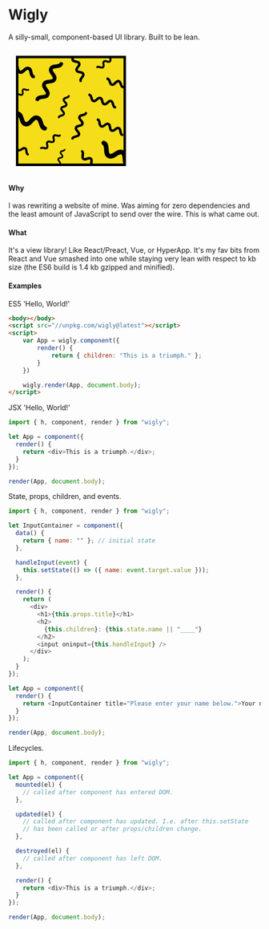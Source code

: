 # Wigly

A silly-small, component-based UI library. Built to be lean.

<img src="data:image/svg+xml;base64,PD94bWwgdmVyc2lvbj0iMS4wIiBlbmNvZGluZz0idXRmLTgiPz4NCjwhLS0gR2VuZXJhdG9yOiBB%0D%0AZG9iZSBJbGx1c3RyYXRvciAyMi4xLjAsIFNWRyBFeHBvcnQgUGx1Zy1JbiAuIFNWRyBWZXJzaW9u%0D%0AOiA2LjAwIEJ1aWxkIDApICAtLT4NCjxzdmcgdmVyc2lvbj0iMS4xIiBpZD0iTGF5ZXJfMSIgeG1s%0D%0AbnM9Imh0dHA6Ly93d3cudzMub3JnLzIwMDAvc3ZnIiB4bWxuczp4bGluaz0iaHR0cDovL3d3dy53%0D%0AMy5vcmcvMTk5OS94bGluayIgeD0iMHB4IiB5PSIwcHgiDQoJIHZpZXdCb3g9IjAgMCAyMDAgMjAw%0D%0AIiBzdHlsZT0iZW5hYmxlLWJhY2tncm91bmQ6bmV3IDAgMCAyMDAgMjAwOyIgeG1sOnNwYWNlPSJw%0D%0AcmVzZXJ2ZSI+DQo8c3R5bGUgdHlwZT0idGV4dC9jc3MiPg0KCS5zdDB7ZmlsbDpub25lO3N0cm9r%0D%0AZTojMDAwMDAwO3N0cm9rZS13aWR0aDo0O3N0cm9rZS1saW5lY2FwOnJvdW5kO3N0cm9rZS1saW5l%0D%0Aam9pbjpyb3VuZDtzdHJva2UtbWl0ZXJsaW1pdDoxMDt9DQoJLnN0MXtmaWxsOiNGNURFMTk7fQ0K%0D%0ACS5zdDJ7Y2xpcC1wYXRoOnVybCgjU1ZHSURfMl8pO30NCjwvc3R5bGU+DQo8c3ltYm9sICBpZD0i%0D%0ATmV3X1N5bWJvbCIgdmlld0JveD0iLTYgLTI0LjUgMTIgNDkiPg0KCTxnPg0KCQk8cGF0aCBjbGFz%0D%0Acz0ic3QwIiBkPSJNNCwyMi41YzAtNC41LTgtNC41LTgtOUMtNCw5LDQsOSw0LDQuNUM0LDAtNCww%0D%0ALTQtNC41YzAtNC41LDgtNC41LDgtOWMwLTQuNS04LTQuNS04LTkiLz4NCgk8L2c+DQo8L3N5bWJv%0D%0AbD4NCjxnPg0KCTxnPg0KCQk8cmVjdCB4PSIxNCIgeT0iMTQiIGNsYXNzPSJzdDEiIHdpZHRoPSIx%0D%0ANzIiIGhlaWdodD0iMTcyIi8+DQoJCTxwYXRoIGQ9Ik0xODgsMTg4SDEyVjEyaDE3NlYxODh6IE0x%0D%0ANiwxODRoMTY4VjE2SDE2VjE4NHoiLz4NCgk8L2c+DQoJPGc+DQoJCTxkZWZzPg0KCQkJPHJlY3Qg%0D%0AaWQ9IlNWR0lEXzFfIiB4PSIxNCIgeT0iMTQiIHdpZHRoPSIxNzIiIGhlaWdodD0iMTcyIi8+DQoJ%0D%0ACTwvZGVmcz4NCgkJPGNsaXBQYXRoIGlkPSJTVkdJRF8yXyI+DQoJCQk8dXNlIHhsaW5rOmhyZWY9%0D%0AIiNTVkdJRF8xXyIgIHN0eWxlPSJvdmVyZmxvdzp2aXNpYmxlOyIvPg0KCQk8L2NsaXBQYXRoPg0K%0D%0ACQk8ZyBjbGFzcz0ic3QyIj4NCgkJCQ0KCQkJCTx1c2UgeGxpbms6aHJlZj0iI05ld19TeW1ib2wi%0D%0AICB3aWR0aD0iMTIiIGhlaWdodD0iNDkiIHg9Ii02IiB5PSItMjQuNSIgdHJhbnNmb3JtPSJtYXRy%0D%0AaXgoMC4zNzYgLTAuOTI2NiAtMC45MjY2IC0wLjM3NiAxNjIuNDMzNiAxMjYuMDk3NikiIHN0eWxl%0D%0APSJvdmVyZmxvdzp2aXNpYmxlOyIvPg0KCQkJDQoJCQkJPHVzZSB4bGluazpocmVmPSIjTmV3X1N5%0D%0AbWJvbCIgIHdpZHRoPSIxMiIgaGVpZ2h0PSI0OSIgeD0iLTYiIHk9Ii0yNC41IiB0cmFuc2Zvcm09%0D%0AIm1hdHJpeCgwLjQwNDEgLTEuMjE2OCAtMS4yMTY4IC0wLjQwNDEgMTQuMjY1MyAzMS41MTIyKSIg%0D%0Ac3R5bGU9Im92ZXJmbG93OnZpc2libGU7Ii8+DQoJCQkNCgkJCQk8dXNlIHhsaW5rOmhyZWY9IiNO%0D%0AZXdfU3ltYm9sIiAgd2lkdGg9IjEyIiBoZWlnaHQ9IjQ5IiB4PSItNiIgeT0iLTI0LjUiIHRyYW5z%0D%0AZm9ybT0ibWF0cml4KDAuNTExIDAuNjAzMiAwLjYwMzIgLTAuNTExIDE1Ny40ODMgMjEuMDIwMSki%0D%0AIHN0eWxlPSJvdmVyZmxvdzp2aXNpYmxlOyIvPg0KCQkJDQoJCQkJPHVzZSB4bGluazpocmVmPSIj%0D%0ATmV3X1N5bWJvbCIgIHdpZHRoPSIxMiIgaGVpZ2h0PSI0OSIgeD0iLTYiIHk9Ii0yNC41IiB0cmFu%0D%0Ac2Zvcm09Im1hdHJpeCgtMS4zNjMgLTAuNjA2NCAtMC42MDY0IDEuMzYzIDY1LjM3NjMgNTMuMjY4%0D%0ANSkiIHN0eWxlPSJvdmVyZmxvdzp2aXNpYmxlOyIvPg0KCQkJDQoJCQkJPHVzZSB4bGluazpocmVm%0D%0APSIjTmV3X1N5bWJvbCIgIHdpZHRoPSIxMiIgaGVpZ2h0PSI0OSIgeD0iLTYiIHk9Ii0yNC41IiB0%0D%0AcmFuc2Zvcm09Im1hdHJpeCgwLjU1MTUgMC41NzM3IDAuNTczNyAtMC41NTE1IDY3LjE4NjcgMTQ5%0D%0ALjI2NzkpIiBzdHlsZT0ib3ZlcmZsb3c6dmlzaWJsZTsiLz4NCgkJCQ0KCQkJCTx1c2UgeGxpbms6%0D%0AaHJlZj0iI05ld19TeW1ib2wiICB3aWR0aD0iMTIiIGhlaWdodD0iNDkiIHg9Ii02IiB5PSItMjQu%0D%0ANSIgdHJhbnNmb3JtPSJtYXRyaXgoLTAuOTM0NCAwLjM1NjEgMC4zNTYxIDAuOTM0NCAxMTEuMTUx%0D%0AIDI5Ljc4NTUpIiBzdHlsZT0ib3ZlcmZsb3c6dmlzaWJsZTsiLz4NCgkJCQ0KCQkJCTx1c2UgeGxp%0D%0Abms6aHJlZj0iI05ld19TeW1ib2wiICB3aWR0aD0iMTIiIGhlaWdodD0iNDkiIHg9Ii02IiB5PSIt%0D%0AMjQuNSIgdHJhbnNmb3JtPSJtYXRyaXgoMC45ODM0IC0wLjE4MTIgLTAuMTgxMiAtMC45ODM0IDIx%0D%0AMi41NTA1IDEyNy45MzAzKSIgc3R5bGU9Im92ZXJmbG93OnZpc2libGU7Ii8+DQoJCQkNCgkJCQk8%0D%0AdXNlIHhsaW5rOmhyZWY9IiNOZXdfU3ltYm9sIiAgd2lkdGg9IjEyIiBoZWlnaHQ9IjQ5IiB4PSIt%0D%0ANiIgeT0iLTI0LjUiIHRyYW5zZm9ybT0ibWF0cml4KDAuNjM5OSAtMC43Njg0IC0wLjc2ODQgLTAu%0D%0ANjM5OSAxMzIuNjc5MSAxODIuMDE1NykiIHN0eWxlPSJvdmVyZmxvdzp2aXNpYmxlOyIvPg0KCQkJ%0D%0ADQoJCQkJPHVzZSB4bGluazpocmVmPSIjTmV3X1N5bWJvbCIgIHdpZHRoPSIxMiIgaGVpZ2h0PSI0%0D%0AOSIgeD0iLTYiIHk9Ii0yNC41IiB0cmFuc2Zvcm09Im1hdHJpeCgtMC45NTEyIC0wLjMwODUgLTAu%0D%0AMzA4NSAwLjk1MTIgMTEzLjE4NTggMTIzLjc0NTIpIiBzdHlsZT0ib3ZlcmZsb3c6dmlzaWJsZTsi%0D%0ALz4NCgkJCQ0KCQkJCTx1c2UgeGxpbms6aHJlZj0iI05ld19TeW1ib2wiICB3aWR0aD0iMTIiIGhl%0D%0AaWdodD0iNDkiIHg9Ii02IiB5PSItMjQuNSIgdHJhbnNmb3JtPSJtYXRyaXgoLTAuMjA5MiAwLjk3%0D%0ANzkgMC45Nzc5IDAuMjA5MiAxNzkuNjYzNiA1Ny4yNTI3KSIgc3R5bGU9Im92ZXJmbG93OnZpc2li%0D%0AbGU7Ii8+DQoJCQkNCgkJCQk8dXNlIHhsaW5rOmhyZWY9IiNOZXdfU3ltYm9sIiAgd2lkdGg9IjEy%0D%0AIiBoZWlnaHQ9IjQ5IiB4PSItNiIgeT0iLTI0LjUiIHRyYW5zZm9ybT0ibWF0cml4KDAuNjE2MyAw%0D%0ALjIgMC4yIC0wLjYxNjMgODMuMDg2OCAxNzQuOTYwOSkiIHN0eWxlPSJvdmVyZmxvdzp2aXNpYmxl%0D%0AOyIvPg0KCQkJDQoJCQkJPHVzZSB4bGluazpocmVmPSIjTmV3X1N5bWJvbCIgIHdpZHRoPSIxMiIg%0D%0AaGVpZ2h0PSI0OSIgeD0iLTYiIHk9Ii0yNC41IiB0cmFuc2Zvcm09Im1hdHJpeCgtMC40MzQ4IC0w%0D%0ALjU1MDYgLTAuNTUwNiAwLjQzNDggMTcuODQ2OSA3My44Mzc3KSIgc3R5bGU9Im92ZXJmbG93OnZp%0D%0Ac2libGU7Ii8+DQoJCQkNCgkJCQk8dXNlIHhsaW5rOmhyZWY9IiNOZXdfU3ltYm9sIiAgd2lkdGg9%0D%0AIjEyIiBoZWlnaHQ9IjQ5IiB4PSItNiIgeT0iLTI0LjUiIHRyYW5zZm9ybT0ibWF0cml4KDAuMjc2%0D%0AMyAtMC45NTQ5IC0wLjk1NDkgLTAuMjc2MyAxNDkuOTg0MiA4NC4yNzEpIiBzdHlsZT0ib3ZlcmZs%0D%0Ab3c6dmlzaWJsZTsiLz4NCgkJCQ0KCQkJCTx1c2UgeGxpbms6aHJlZj0iI05ld19TeW1ib2wiICB3%0D%0AaWR0aD0iMTIiIGhlaWdodD0iNDkiIHg9Ii02IiB5PSItMjQuNSIgdHJhbnNmb3JtPSJtYXRyaXgo%0D%0ALTAuNzkyNSAtMC4yMTU5IC0wLjIxNTkgMC43OTI1IDg4LjYxMiA5My4xODUxKSIgc3R5bGU9Im92%0D%0AZXJmbG93OnZpc2libGU7Ii8+DQoJCQkNCgkJCQk8dXNlIHhsaW5rOmhyZWY9IiNOZXdfU3ltYm9s%0D%0AIiAgd2lkdGg9IjEyIiBoZWlnaHQ9IjQ5IiB4PSItNiIgeT0iLTI0LjUiIHRyYW5zZm9ybT0ibWF0%0D%0Acml4KDAuODMyOCAtMS42NTIyIC0xLjY1MjIgLTAuODMyOCAxODYuMzMzNCAxNzYuNDM3NCkiIHN0%0D%0AeWxlPSJvdmVyZmxvdzp2aXNpYmxlOyIvPg0KCQkJDQoJCQkJPHVzZSB4bGluazpocmVmPSIjTmV3%0D%0AX1N5bWJvbCIgIHdpZHRoPSIxMiIgaGVpZ2h0PSI0OSIgeD0iLTYiIHk9Ii0yNC41IiB0cmFuc2Zv%0D%0Acm09Im1hdHJpeCgwLjM3NCAtMS43MTEyIC0xLjcxMTIgLTAuMzc0IDIxLjE3NTggMTEyLjY3MDUp%0D%0AIiBzdHlsZT0ib3ZlcmZsb3c6dmlzaWJsZTsiLz4NCgkJCQ0KCQkJCTx1c2UgeGxpbms6aHJlZj0i%0D%0AI05ld19TeW1ib2wiICB3aWR0aD0iMTIiIGhlaWdodD0iNDkiIHg9Ii02IiB5PSItMjQuNSIgdHJh%0D%0AbnNmb3JtPSJtYXRyaXgoMC4zNzIyIC0wLjgyOTIgLTAuODI5MiAtMC4zNzIyIDEzLjk0MDcgMTU3%0D%0ALjgwNzEpIiBzdHlsZT0ib3ZlcmZsb3c6dmlzaWJsZTsiLz4NCgkJPC9nPg0KCTwvZz4NCjwvZz4N%0D%0ACjwvc3ZnPg0K" width="250" />

#### Why

I was rewriting a website of mine. Was aiming for zero dependencies and the least amount of JavaScript to send over the wire. This is what came out.

#### What

It's a view library! Like React/Preact, Vue, or HyperApp. It's my fav bits from React and Vue smashed into one while staying very lean with respect to kb size (the ES6 build is 1.4 kb gzipped and minified).

#### Examples

ES5 'Hello, World!'

```html
<body></body>
<script src="//unpkg.com/wigly@latest"></script>
<script>
    var App = wigly.component({
        render() {
            return { children: "This is a triumph." };
        }
    })

    wigly.render(App, document.body);
</script>
```

JSX 'Hello, World!'

```javascript
import { h, component, render } from "wigly";

let App = component({
  render() {
    return <div>This is a triumph.</div>;
  }
});

render(App, document.body);
```

State, props, children, and events.

```javascript
import { h, component, render } from "wigly";

let InputContainer = component({
  data() {
    return { name: "" }; // initial state
  },

  handleInput(event) {
    this.setState(() => ({ name: event.target.value }));
  },

  render() {
    return (
      <div>
        <h1>{this.props.title}</h1>
        <h2>
          {this.children}: {this.state.name || "____"}
        </h2>
        <input oninput={this.handleInput} />
      </div>
    );
  }
});

let App = component({
  render() {
    return <InputContainer title="Please enter your name below.">Your name is</InputContainer>;
  }
});

render(App, document.body);
```

Lifecycles.

```javascript
import { h, component, render } from "wigly";

let App = component({
  mounted(el) {
    // called after component has entered DOM.
  },

  updated(el) {
    // called after component has updated. I.e. after this.setState
    // has been called or after props/children change.
  },

  destroyed(el) {
    // called after component has left DOM.
  },

  render() {
    return <div>This is a triumph.</div>;
  }
});

render(App, document.body);
```
